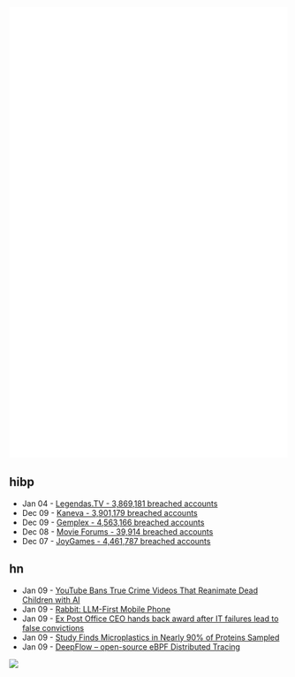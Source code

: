 ![Metrics](https://raw.githubusercontent.com/phixion/phixion/master/metrics.svg)

## hibp

<!--
for https://github.com/phixion/phixion/blob/main/.github/workflows/feeds.yml
-->
<!--START_SECTION:haveibeenpwnd-->
- Jan 04 - [Legendas.TV - 3,869,181 breached accounts](https://haveibeenpwned.com/PwnedWebsites#LegendasTV)
- Dec 09 - [Kaneva - 3,901,179 breached accounts](https://haveibeenpwned.com/PwnedWebsites#Kaneva)
- Dec 09 - [Gemplex - 4,563,166 breached accounts](https://haveibeenpwned.com/PwnedWebsites#Gemplex)
- Dec 08 - [Movie Forums - 39,914 breached accounts](https://haveibeenpwned.com/PwnedWebsites#MovieForums)
- Dec 07 - [JoyGames - 4,461,787 breached accounts](https://haveibeenpwned.com/PwnedWebsites#JoyGames)
<!--END_SECTION:haveibeenpwnd-->

## hn

<!--
for https://github.com/phixion/phixion/blob/main/.github/workflows/feeds.yml
-->
<!--START_SECTION:hn-->
- Jan 09 - [YouTube Bans True Crime Videos That Reanimate Dead Children with AI](https://gizmodo.com/youtube-bans-ai-reanimated-dead-kids-true-crime-videos-1851150159)
- Jan 09 - [Rabbit: LLM-First Mobile Phone](https://www.rabbit.tech/keynote)
- Jan 09 - [Ex Post Office CEO hands back award after IT failures lead to false convictions](https://www.bbc.com/news/uk-67925304)
- Jan 09 - [Study Finds Microplastics in Nearly 90% of Proteins Sampled](https://oceanconservancy.org/news/its-not-just-seafood-new-study-finds-microplastics-in-nearly-90-of-proteins-sampled-including-plant-based-meat-alternatives/)
- Jan 09 - [DeepFlow – open-source eBPF Distributed Tracing](https://deepflow.io/)
<!--END_SECTION:hn-->

<!--
for https://yhype.me
-->
![](https://hit.yhype.me/github/profile?user_id=13013670)
